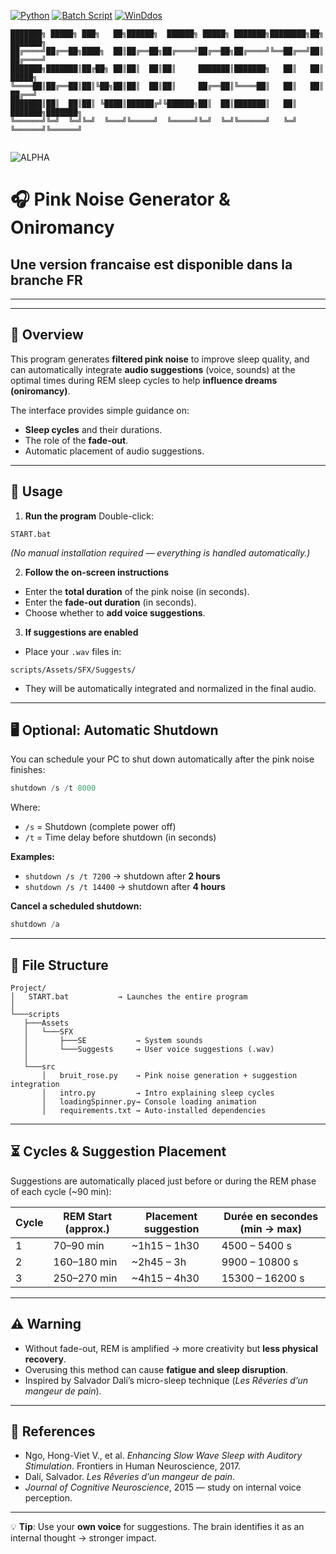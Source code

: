[![Python](https://img.shields.io/badge/Python-3.10+-blue)](https://www.python.org/)
[![Batch Script](https://img.shields.io/badge/script-batch-DDFF00)](https://learn.microsoft.com/en-us/windows-server/administration/windows-commands/windows-commands)
[![WinDdos](https://img.shields.io/badge/WINDOWS-blue)](https://www.microsoft.com/en-us/windows)

```
███████╗ █████╗ ███╗   ██╗██████╗  ██████╗ █████╗ ███████╗████████╗██╗     ███████╗
██╔════╝██╔══██╗████╗  ██║██╔══██╗██╔════╝██╔══██╗██╔════╝╚══██╔══╝██║     ██╔════╝
███████╗███████║██╔██╗ ██║██║  ██║██║     ███████║███████╗   ██║   ██║     █████╗  
╚════██║██╔══██║██║╚██╗██║██║  ██║██║     ██╔══██║╚════██║   ██║   ██║     ██╔══╝  
███████║██║  ██║██║ ╚████║██████╔╝╚██████╗██║  ██║███████║   ██║   ███████╗███████╗
╚══════╝╚═╝  ╚═╝╚═╝  ╚═══╝╚═════╝  ╚═════╝╚═╝  ╚═╝╚══════╝   ╚═╝   ╚══════╝╚══════╝
                                                                                   
```

![ALPHA](https://img.shields.io/badge/ALPHA-red)

# 🎧 **Pink Noise Generator & Oniromancy**

## Une version francaise est disponible dans la branche FR
---
---

## 📌 **Overview**

This program generates **filtered pink noise** to improve sleep quality, and can automatically integrate **audio suggestions** (voice, sounds) at the optimal times during REM sleep cycles to help **influence dreams (oniromancy)**.

The interface provides simple guidance on:

* **Sleep cycles** and their durations.
* The role of the **fade-out**.
* Automatic placement of audio suggestions.

---

## 🚀 **Usage**

1. **Run the program**
   Double-click:

```
START.bat
```

*(No manual installation required — everything is handled automatically.)*

2. **Follow the on-screen instructions**

* Enter the **total duration** of the pink noise (in seconds).
* Enter the **fade-out duration** (in seconds).
* Choose whether to **add voice suggestions**.

3. **If suggestions are enabled**

* Place your `.wav` files in:

```
scripts/Assets/SFX/Suggests/
```

* They will be automatically integrated and normalized in the final audio.

---

## 🖥 **Optional: Automatic Shutdown**

You can schedule your PC to shut down automatically after the pink noise finishes:

```powershell
shutdown /s /t 8000
```

Where:

* `/s` = Shutdown (complete power off)
* `/t` = Time delay before shutdown (in seconds)

**Examples:**

* `shutdown /s /t 7200` → shutdown after **2 hours**
* `shutdown /s /t 14400` → shutdown after **4 hours**

**Cancel a scheduled shutdown:**

```powershell
shutdown /a
```

---

## 📂 **File Structure**

```
Project/
│   START.bat           → Launches the entire program
│
└───scripts
   ├───Assets
   │   └───SFX
   │       ├───SE           → System sounds
   │       └───Suggests     → User voice suggestions (.wav)
   │
   └───src
       │   bruit_rose.py    → Pink noise generation + suggestion integration
       │   intro.py         → Intro explaining sleep cycles
       │   loadingSpinner.py→ Console loading animation
       │   requirements.txt → Auto-installed dependencies
```

---

## ⏳ **Cycles & Suggestion Placement**

Suggestions are automatically placed just before or during the REM phase of each cycle (\~90 min):

| Cycle | REM Start (approx.) | Placement suggestion | Durée en secondes (min → max) |
| ----- | ------------------- | -------------------- | ----------------------------- |
| 1     | 70–90 min           | \~1h15 – 1h30        | 4500 – 5400 s                 |
| 2     | 160–180 min         | \~2h45 – 3h          | 9900 – 10800 s                |
| 3     | 250–270 min         | \~4h15 – 4h30        | 15300 – 16200 s               |

---

## ⚠️ **Warning**

* Without fade-out, REM is amplified → more creativity but **less physical recovery**.
* Overusing this method can cause **fatigue and sleep disruption**.
* Inspired by Salvador Dalí’s micro-sleep technique (*Les Rêveries d’un mangeur de pain*).

---

## 📜 **References**

* Ngo, Hong-Viet V., et al. *Enhancing Slow Wave Sleep with Auditory Stimulation*. Frontiers in Human Neuroscience, 2017.
* Dalí, Salvador. *Les Rêveries d’un mangeur de pain*.
* *Journal of Cognitive Neuroscience*, 2015 — study on internal voice perception.

---

💡 **Tip**: Use your **own voice** for suggestions. The brain identifies it as an internal thought → stronger impact.

